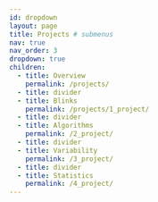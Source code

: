 ```yaml
---
id: dropdown
layout: page
title: Projects # submenus
nav: true
nav_order: 3
dropdown: true
children:
  - title: Overview
    permalink: /projects/
  - title: divider
  - title: Blinks
    permalink: /projects/1_project/
  - title: divider
  - title: Algorithms
    permalink: /2_project/
  - title: divider
  - title: Variability
    permalink: /3_project/
  - title: divider
  - title: Statistics
    permalink: /4_project/
---
```

